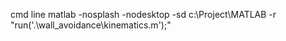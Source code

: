 cmd line
matlab -nosplash -nodesktop -sd c:\Project\MATLAB -r "run('.\wall_avoidance\kinematics.m');"